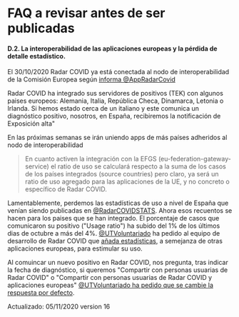 # FAQ a revisar antes de ser publicadas
#### <a name="FAQ-D-2"></a>D.2. La interoperabilidad de las aplicaciones europeas y la pérdida de detalle estadístico.


El 30/10/2020 Radar COVID ya está conectada al nodo de interoperabilidad de la Comisión Europea según [informa @AppRadarCovid](https://twitter.com/AppRadarCovid/status/1322142080483864577) 

Radar COVID ha integrado sus servidores de positivos (TEK) con algunos paises europeos: Alemania, Italia, República Checa, Dinamarca, Letonia o Irlanda. Si hemos estado cerca de un italiano y este comunica un diagnóstico positivo, nosotros, en España, recibiremos la notificación de Exposición alta"

En las próximas semanas se irán uniendo apps de más países adheridos al nodo de interoperabilidad

> En cuanto activen la integración con la EFGS (eu-federation-gateway-service) el ratio de uso se calculará respecto a la suma de los casos de los países integrados (source countries) pero claro, ya será un ratio de uso agregado para las aplicaciones de la UE, y no concreto o específico de Radar COVID.

Lamentablemente, perdemos las estadísticas de uso a nivel de España que venían siendo publicadas en [@RadarCOVIDSTATS](https://twitter.com/RadarCOVIDSTATS). Ahora esos recuentos se hacen para los paises que se han integrado. El porcentaje de casos que comunicaron su positivo ("Usage ratio") ha subido del 1% de los últimos dias de octubre a más del 4%. [@UTVoluntariado](utv.com.es) ha pedido al equipo de desarrollo de Radar COVID que [añada estadísticas](https://github.com/RadarCOVID/radar-covid-backend-dp3t-server/issues/8#issue-734461489), a semejanza de otras aplicaciones europeas, para estimular su uso.

Al comuincar un nuevo positivo en Radar COVID, nos pregunta, tras indicar la fecha de diagnóstico, si queremos "Compartir con personas usuarias de Radar COVID" o "Compartir con personas usuarias de Radar COVID y aplicaciones europeas" [@UTVoluntariado ha pedido que se cambie la respuesta por defecto](https://github.com/RadarCOVID/radar-covid-ios/issues/39#issue-733986441).

Actualizado: 05/11/2020 version 16


